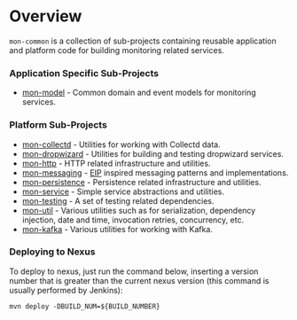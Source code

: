 # Overview

`mon-common` is a collection of sub-projects containing reusable application and platform code for building monitoring related services.

### Application Specific Sub-Projects

* [mon-model](https://git.hpcloud.net/mon/mon-common/tree/master/java/mon-model) - Common domain and event models for monitoring services.

### Platform Sub-Projects

* [mon-collectd](https://git.hpcloud.net/mon/mon-common/tree/master/java/mon-collectd) - Utilities for working with Collectd data.
* [mon-dropwizard](https://git.hpcloud.net/mon/mon-common/tree/master/java/mon-dropwizard) - Utilities for building and testing dropwizard services.
* [mon-http](https://git.hpcloud.net/mon/mon-common/tree/master/java/mon-http) - HTTP related infrastructure and utilities.
* [mon-messaging](https://git.hpcloud.net/mon/mon-common/tree/master/java/mon-messaging) - [EIP](http://www.eaipatterns.com/) inspired messaging patterns and implementations.
* [mon-persistence](https://git.hpcloud.net/mon/mon-common/tree/master/java/mon-persistence) - Persistence related infrastructure and utilities.
* [mon-service](https://git.hpcloud.net/mon/mon-common/tree/master/java/mon-service) - Simple service abstractions and utilities.
* [mon-testing](https://git.hpcloud.net/mon/mon-common/tree/master/java/mon-testing) - A set of testing related dependencies.
* [mon-util](https://git.hpcloud.net/mon/mon-common/tree/master/java/mon-util) - Various utilities such as for serialization, dependency injection, date and time, invocation retries, concurrency, etc.
* [mon-kafka](https://git.hpcloud.net/mon/mon-common/tree/master/java/mon-kafka) - Various utilities for working with Kafka.

### Deploying to Nexus

To deploy to nexus, just run the command below, inserting a version number that is greater than the current nexus version (this command is usually performed by Jenkins):

```
mvn deploy -DBUILD_NUM=${BUILD_NUMBER}
```
